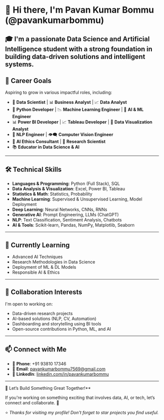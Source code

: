 # 👋 Hi there, I'm Pavan Kumar Bommu (@pavankumarbommu)

🎓 I'm a passionate **Data Science and Artificial Intelligence** student with a strong foundation in building data-driven solutions and intelligent systems.
------------------------------------------------------------------------------------------------------------------------------------------------------------------------
## 💼 Career Goals

Aspiring to grow in various impactful roles, including:
- 🧠 **Data Scientist** | 📊 **Business Analyst** | 📈 **Data Analyst**
- 🐍 **Python Developer** | 📉 **Machine Learning Engineer** | 🤖 **AI & ML Engineer**
- 📊 **Power BI Developer** | 📈 **Tableau Developer** | 📍 **Data Visualization Analyst**
- 💬 **NLP Engineer** | 👁️‍🗨️ **Computer Vision Engineer**
- 🧭 **AI Ethics Consultant** | 🧪 **Research Scientist**
- 📚 **Educator in Data Science & AI**
-------------------------------------------------------------------------------------------------------------------------------------------------------------------------
## 🛠️ Technical Skills

- **Languages & Programming**: Python (Full Stack), SQL  
- **Data Analysis & Visualization**: Excel, Power BI, Tableau  
- **Statistics & Math**: Statistics, Probability  
- **Machine Learning**: Supervised & Unsupervised Learning, Model Deployment  
- **Deep Learning**: Neural Networks, CNNs, RNNs  
- **Generative AI**: Prompt Engineering, LLMs (ChatGPT)  
- **NLP**: Text Classification, Sentiment Analysis, Chatbots  
- **AI & Tools**: Scikit-learn, Pandas, NumPy, Matplotlib, Seaborn
--------------------------------------------------------------------------------------------------------------------------------------------------------------------------
## 🌱 Currently Learning

- Advanced AI Techniques  
- Research Methodologies in Data Science  
- Deployment of ML & DL Models  
- Responsible AI & Ethics
---------------------------------------------------------------------------------------------------------------------------------------------------------------------------
## 🤝 Collaboration Interests

I'm open to working on:
- Data-driven research projects  
- AI-based solutions (NLP, CV, Automation)  
- Dashboarding and storytelling using BI tools  
- Open-source contributions in Python, ML, and AI
-----------------------------------------------------------------------------------------------------------------------------------------------------------------------------
## 📫 Connect with Me

- 📱 **Phone**: +91 93810 17346  
- 📧 **Email**: [pavankumarbommu7569@gmail.com](mailto:pavankumarbommu7569@gmail.com)  
- 🔗 **LinkedIn**: [linkedin.com/in/pavankumarbommu](https://linkedin.com/in/pavan-kumar-bommu-1a312b267)
------------------------------------------------------------------------------------------------------------------------------------------------------------------------------
🌟 Let’s Build Something Great Together!**

If you're working on something exciting that involves data, AI, or tech, let’s connect and collaborate. 🚀

⭐ *Thanks for visiting my profile! Don't forget to star projects you find useful.*

